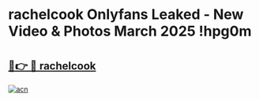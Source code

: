 # rachelcook Onlyfans Leaked - New Video & Photos March 2025 !hpg0m

# <h2><a href="https://mr0wdb.iuczelnia.edu.pl?title=rachelcook&ref=hpg0m">🔗👉 🔴 rachelcook</a></h2>

[![acn](https://github.com/user-attachments/assets/0f9c940e-d8b0-45ae-aac7-cd30a18b3e1c)](https://mr0wdb.iuczelnia.edu.pl?title=rachelcook&ref=hpg0m)

